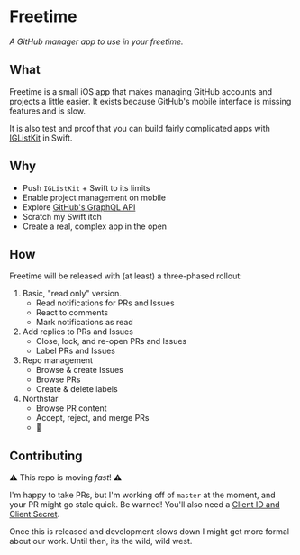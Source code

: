 # Freetime

_A GitHub manager app to use in your freetime._

## What

Freetime is a small iOS app that makes managing GitHub accounts and projects a little easier. It exists because GitHub's mobile interface is missing features and is slow.

It is also test and proof that you can build fairly complicated apps with [IGListKit](https://github.com/Instagram/IGListKit) in Swift.

## Why

- Push `IGListKit` + Swift to its limits
- Enable project management on mobile
- Explore [GitHub's GraphQL API](https://developer.github.com/v4/)
- Scratch my Swift itch
- Create a real, complex app in the open

## How

Freetime will be released with (at least) a three-phased rollout:

1. Basic, "read only" version.
    - Read notifications for PRs and Issues
    - React to comments
    - Mark notifications as read
2. Add replies to PRs and Issues
    - Close, lock, and re-open PRs and Issues
    - Label PRs and Issues
3. Repo management
    - Browse & create Issues
    - Browse PRs
    - Create & delete labels
4. Northstar
    - Browse PR content
    - Accept, reject, and merge PRs
    - :rocket:

## Contributing

:warning: This repo is moving _fast_! :warning:

I'm happy to take PRs, but I'm working off of `master` at the moment, and your PR might go stale quick. Be warned!
You'll also need a [Client ID and Client Secret](Setup.md).

Once this is released and development slows down I might get more formal about our work. Until then, its the wild, wild west.
